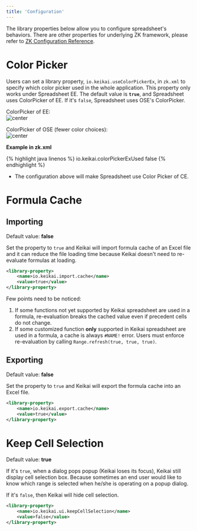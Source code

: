 ```yaml
---
title: 'Configuration'
---
```


The library properties below allow you to configure spreadsheet's behaviors. There are other properties for underlying ZK framework, please refer to [ZK Configuration Reference](https://www.zkoss.org/wiki/ZK%20Configuration%20Reference/zk.xml/The%20Library%20Properties).

<!--
deprecated for using highchart instead of jasper report
## Chart's Font

For default font might not display your language properly, Spreadsheet
allows you to specify fonts used in charts. There are 3 parts of a chart
you can specify its font: **title, legend**, and **x axis tick**. Each
part has a corresponding library property that you can specify its
**name, style**, and **size** in `zk.xml`. Once you put the
configuration, it affects to all charts of the whole application.

**Example configuration in zk.xml**

{% highlight java linenos %}
<library-property>
    <name>io.keikai.chart.title.font</name>
    <value>sansserif, italic, 30</value>
</library-property>
{% endhighlight %}

  - The above configuration sets title font to italic SansSerif with
    size 30.

Available property names:

<table>
<thead>
<tr class="header">
<th><p><strong>Name</strong></p></th>
<th><p><strong>Which font in chart</strong></p></th>
</tr>
</thead>
<tbody>
<tr class="odd">
<td><p>io.keikai.chart.title.font</p></td>
<td><center>
<p>title font</p>
</center></td>
</tr>
<tr class="even">
<td><p>io.keikai.chart.legend.font</p></td>
<td><center>
<p>legend font</p>
</center></td>
</tr>
<tr class="odd">
<td><p>io.keikai.chart.xAxisTick.font</p></td>
<td><center>
<p>x axis tick font</p>
</center></td>
</tr>
</tbody>
</table>

Value's format:

{% highlight java linenos %}
[NAME], [STYLE], [SIZE]
{% endhighlight %}

  - \[NAME\] : Those font names your system supports.
  - \[STYLE\] : **plain**, **bold**, **italic**
  - If you specify a incorrect format in the property value, the
    property will be ignored.
-->
# Color Picker

Users can set a library property, `io.keikai.useColorPickerEx`, in
`zk.xml` to specify which color picker used in the whole application.
This property only works under Spreadsheet EE. The default value is
**`true`**, and Spreadsheet uses ColorPicker of EE. If it's `false`,
Spreadsheet uses OSE's ColorPicker.

ColorPicker of EE:<br/> ![center]({{site.devref_image_folder}}/Keikai-essentials-configuration-colorPickerEE.JPG)

ColorPicker of OSE (fewer color choices):<br/> ![center]({{site.devref_image_folder}}/Keikai-essentials-configuration-colorPickerCE.JPG)

**Example in zk.xml**

{% highlight java linenos %}
<library-property>
    <name>io.keikai.colorPickerExUsed</name>
    <value>false</value>
</library-property>
{% endhighlight %}

  - The configuration above will make Spreadsheet use Color Picker of
    CE.


# Formula Cache

## Importing
Default value: **false**

Set the property to `true` and Keikai will import formula cache of an Excel
file and it can reduce the file loading time because Keikai doesn't need to
re-evaluate formulas at loading.

```xml
<library-property>
    <name>io.keikai.import.cache</name>
    <value>true</value>
</library-property>
```

Few points need to be noticed:

1.  If some functions not yet supported by Keikai spreadsheet are used in a
    formula, re-evaluation breaks the cached value even if precedent
    cells do not change.
2.  If some customized function **only** supported in Keikai spreadsheet are
    used in a formula, a cache is always `#NAME!` error. Users must
    enforce re-evaluation by calling `Range.refresh(true, true, true)`.

## Exporting
Default value: **false**

Set the property to `true` and Keikai will export the formula cache into an Excel file.
```xml
<library-property>
    <name>io.keikai.export.cache</name>
    <value>true</value> 
</library-property>
```

# Keep Cell Selection

Default value: **true**

If it's `true`, when a dialog pops popup (Keikai loses its focus), Keikai still display cell selection box. Because sometimes an end user would like to know which range is selected when he/she is operating on a popup dialog.

If it's `false`, then Keikai will hide cell selection.

```xml
<library-property>
    <name>io.keikai.ui.keepCellSelection</name>
    <value>false</value>
</library-property>
```
